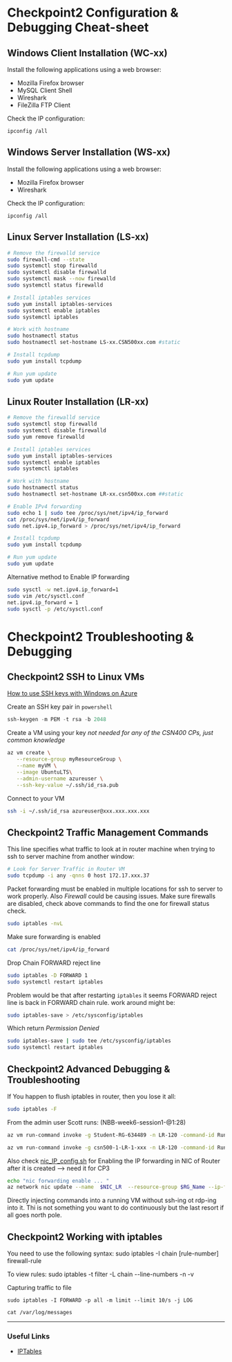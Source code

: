 # Checkpoint2 Configuration & Debugging Cheat-sheet

## Windows Client Installation (WC-xx)
Install the following applications using a web browser:
- Mozilla Firefox browser
- MySQL Client Shell
- Wireshark
- FileZilla FTP Client

Check the IP configuration:
```
ipconfig /all
```

## Windows Server Installation (WS-xx)
Install the following applications using a web browser:
- Mozilla Firefox browser
- Wireshark

Check the IP configuration:
```
ipconfig /all
```

## Linux Server Installation (LS-xx)
```bash
# Remove the firewalld service
sudo firewall-cmd --state
sudo systemctl stop firewalld
sudo systemctl disable firewalld
sudo systemctl mask --now firewalld
sudo systemctl status firewalld

# Install iptables services
sudo yum install iptables-services
sudo systemctl enable iptables
sudo systemctl iptables

# Work with hostname
sudo hostnamectl status
sudo hostnamectl set-hostname LS-xx.CSN500xx.com #static

# Install tcpdump
sudo yum install tcpdump

# Run yum update
sudo yum update
```

## Linux Router Installation (LR-xx)
```bash
# Remove the firewalld service
sudo systemctl stop firewalld
sudo systemctl disable firewalld
sudo yum remove firewalld

# Install iptables services
sudo yum install iptables-services
sudo systemctl enable iptables
sudo systemctl iptables

# Work with hostname
sudo hostnamectl status
sudo hostnamectl set-hostname LR-xx.csn500xx.com ##static

# Enable IPv4 forwarding
sudo echo 1 | sudo tee /proc/sys/net/ipv4/ip_forward
cat /proc/sys/net/ipv4/ip_forward
sudo net.ipv4.ip_forward > /proc/sys/net/ipv4/ip_forward

# Install tcpdump
sudo yum install tcpdump

# Run yum update
sudo yum update
```

Alternative method to Enable IP forwarding
```bash
sudo sysctl -w net.ipv4.ip_forward=1
sudo vim /etc/sysctl.conf
net.ipv4.ip_forward = 1
sudo sysctl -p /etc/sysctl.conf
```

# Checkpoint2 Troubleshooting & Debugging 
## Checkpoint2 SSH to Linux VMs
[How to use SSH keys with Windows on Azure](https://docs.microsoft.com/en-us/azure/virtual-machines/linux/ssh-from-windows)

Create an SSH key pair in ` powershell `
```powershell
ssh-keygen -m PEM -t rsa -b 2048
```
Create a VM using your key _not needed for any of the CSN400 CPs, just common knowledge_
```bash
az vm create \
   --resource-group myResourceGroup \
   --name myVM \
   --image UbuntuLTS\
   --admin-username azureuser \
   --ssh-key-value ~/.ssh/id_rsa.pub
```
Connect to your VM
```bash
ssh -i ~/.ssh/id_rsa azureuser@xxx.xxx.xxx.xxx
```

## Checkpoint2 Traffic Management Commands
This line specifies what traffic to look at in router machine when trying to ssh to server machine from another window:
```bash
# Look for Server Traffic in Router VM
sudo tcpdump -i any -qnns 0 host 172.17.xxx.37
```

Packet forwarding must be enabled in multiple locations for ssh to server to work properly. Also _Firewall_ could be causing issues. Make sure firewalls are disabled, check above commands to find the one for firewall status check.
```bash
sudo iptables -nvL
```
Make sure forwarding is enabled
```bash
cat /proc/sys/net/ipv4/ip_forward
```
Drop Chain FORWARD reject line
```bash
sudo iptables -D FORWARD 1
sudo systemctl restart iptables
```
Problem would be that after restarting `iptables` it seems FORWARD reject line is back in FORWARD chain rule. work around might be:
```bash
sudo iptables-save > /etc/sysconfig/iptables
```
Which return *Permission Denied*
```bash
sudo iptables-save | sudo tee /etc/sysconfig/iptables
sudo systemctl restart iptables
```

## Checkpoint2 Advanced Debugging & Troubleshooting
If You happen to flush iptables in router, then you lose it all:
```bash
sudo iptables -F
```
From the admin user Scott runs: (NBB-week6-session1-@1:28)
``` bash
az vm run-command invoke -g Student-RG-634489 -n LR-120 -command-id RunShellScript --scripts "iptabes -P INPUT ACCEPT"

az vm run-command invoke -g csn500-1-LR-1-xxx -n LR-120 -command-id RunShellScript --scripts "iptabes -P INPUT ACCEPT"
```

Also check [nic_IP_config.sh](./nic_IP_cofig.sh) for Enabling the IP forwarding in NIC of Router after it is created --> need it for CP3
```bash
echo "nic forwarding enable ... "
az network nic update --name  $NIC_LR  --resource-group $RG_Name --ip-forwarding true 2>/dev/null
```
Directly injecting commands into a running VM without ssh-ing ot rdp-ing into it. Thi  is not something you want to do continuously but the last resort if all goes north pole.


## Checkpoint2 Working with iptables
You need to use the following syntax:
sudo iptables -I chain [rule-number] firewall-rule

To view rules:
sudo iptables -t filter -L chain --line-numbers -n -v

Capturing traffic to file
```
sudo iptables -I FORWARD -p all -m limit --limit 10/s -j LOG
```
```
cat /var/log/messages
```
---
### Useful Links
- [IPTables](https://wiki.centos.org/HowTos/Network/IPTables)
